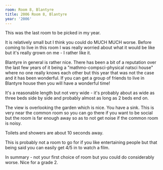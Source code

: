 ```yaml
---
room: Room 8, Blantyre
title: 2006 Room 8, Blantyre
year: '2006'
---
```


This was the last room to be picked in my year.

It is relatively small but I think you could do MUCH MUCH worse. Before coming to live in this room I was really worried about what it would be like but it's really grown on me - I rather like it.

Blantyre in general is rather nice. There has been a bit of a reputation over the last few years of it being a "mathmo-compsci-physical natsci house" where no one really knows each other but this year that was not the case and it has been wonderful. If you can get a group of friends to live in Blantyre house then you will have a wonderful time!

It's a reasonable length but not very wide - it's probably about as wide as three beds side by side and probably almost as long as 2 beds end on.

The view is overlooking the garden which is nice. You have a sink. This is very near the common room so you can go there if you want to be social but the room is far enough away so as to not get noise if the common room is noisy.

Toilets and showers are about 10 seconds away.

This is probably not a room to go for if you like entertaining people but that being said you can easily get 4/5 in to watch a film.

In summary - not your first choice of room but you could do considerably worse. Nice for a grade 2.